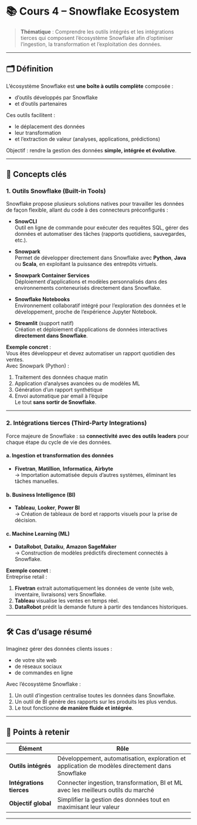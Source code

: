 # 📚 Cours 4 – Snowflake Ecosystem

> **Thématique** : Comprendre les outils intégrés et les intégrations tierces qui composent l’écosystème Snowflake afin d’optimiser l’ingestion, la transformation et l’exploitation des données.

---

## 🗂 Définition

L’écosystème Snowflake est **une boîte à outils complète** composée :
- d’outils développés par Snowflake
- et d’outils partenaires

Ces outils facilitent :
- le déplacement des données
- leur transformation
- et l’extraction de valeur (analyses, applications, prédictions)

Objectif : rendre la gestion des données **simple, intégrée et évolutive**.

---

## 🔑 Concepts clés

### 1. **Outils Snowflake (Built-in Tools)**

Snowflake propose plusieurs solutions natives pour travailler les données de façon flexible, allant du code à des connecteurs préconfigurés :

- **SnowCLI**  
  Outil en ligne de commande pour exécuter des requêtes SQL, gérer des données et automatiser des tâches (rapports quotidiens, sauvegardes, etc.).

- **Snowpark**  
  Permet de développer directement dans Snowflake avec **Python**, **Java** ou **Scala**, en exploitant la puissance des entrepôts virtuels.

- **Snowpark Container Services**  
  Déploiement d’applications et modèles personnalisés dans des environnements conteneurisés directement dans Snowflake.

- **Snowflake Notebooks**  
  Environnement collaboratif intégré pour l’exploration des données et le développement, proche de l’expérience Jupyter Notebook.

- **Streamlit** (support natif)  
  Création et déploiement d’applications de données interactives **directement dans Snowflake**.

**Exemple concret** :  
Vous êtes développeur et devez automatiser un rapport quotidien des ventes.  
Avec Snowpark (Python) :
1. Traitement des données chaque matin
2. Application d’analyses avancées ou de modèles ML
3. Génération d’un rapport synthétique
4. Envoi automatique par email à l’équipe  
Le tout **sans sortir de Snowflake**.

---

### 2. **Intégrations tierces (Third-Party Integrations)**

Force majeure de Snowflake : sa **connectivité avec des outils leaders** pour chaque étape du cycle de vie des données.

#### a. Ingestion et transformation des données
- **Fivetran**, **Matillion**, **Informatica**, **Airbyte**  
  → Importation automatisée depuis d’autres systèmes, éliminant les tâches manuelles.

#### b. Business Intelligence (BI)
- **Tableau**, **Looker**, **Power BI**  
  → Création de tableaux de bord et rapports visuels pour la prise de décision.

#### c. Machine Learning (ML)
- **DataRobot**, **Dataiku**, **Amazon SageMaker**  
  → Construction de modèles prédictifs directement connectés à Snowflake.

**Exemple concret** :  
Entreprise retail :
1. **Fivetran** extrait automatiquement les données de vente (site web, inventaire, livraisons) vers Snowflake.  
2. **Tableau** visualise les ventes en temps réel.  
3. **DataRobot** prédit la demande future à partir des tendances historiques.

---

## 🛠 Cas d’usage résumé

Imaginez gérer des données clients issues :
- de votre site web
- de réseaux sociaux
- de commandes en ligne

Avec l’écosystème Snowflake :
1. Un outil d’ingestion centralise toutes les données dans Snowflake.
2. Un outil de BI génère des rapports sur les produits les plus vendus.
3. Le tout fonctionne **de manière fluide et intégrée**.

---

## 📌 Points à retenir

| Élément | Rôle |
|---------|------|
| **Outils intégrés** | Développement, automatisation, exploration et application de modèles directement dans Snowflake |
| **Intégrations tierces** | Connecter ingestion, transformation, BI et ML avec les meilleurs outils du marché |
| **Objectif global** | Simplifier la gestion des données tout en maximisant leur valeur |

---
